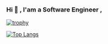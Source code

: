 ### Hi  👋 , I'am a Software Engineer , 
[![trophy](https://github-profile-trophy.vercel.app/?username=QuentinDess&theme=dracula)](https://github.com/ryo-ma/github-profile-trophy)

[![Top Langs](https://github-readme-stats.vercel.app/api/top-langs/?username=QuentinDess&theme=dracula)](https://github.com/anuraghazra/github-readme-stats)

<!--
**QuentinDess/QuentinDess** is a ✨ _special_ ✨ repository because its `README.md` (this file) appears on your GitHub profile.

Here are some ideas to get you started:

- 🔭 I’m currently working on ...
- 🌱 I’m currently learning ...
- 👯 I’m looking to collaborate on ...
- 🤔 I’m looking for help with ...
- 💬 Ask me about ...
- 📫 How to reach me: ...
- 😄 Pronouns: ...
- ⚡ Fun fact: ...
-->

